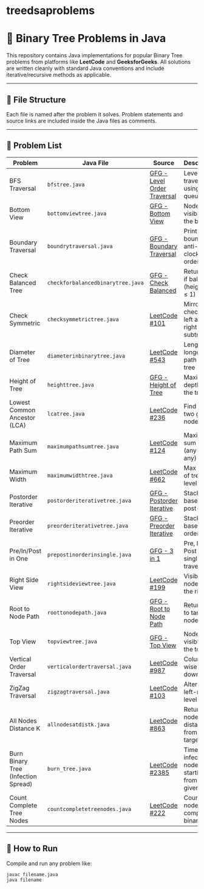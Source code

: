 # treedsaproblems
# 🌳 Binary Tree Problems in Java

This repository contains Java implementations for popular Binary Tree problems from platforms like **LeetCode** and **GeeksforGeeks**. All solutions are written cleanly with standard Java conventions and include iterative/recursive methods as applicable.

---

## 📂 File Structure

Each file is named after the problem it solves. Problem statements and source links are included inside the Java files as comments.

---

## 🧠 Problem List

| Problem | Java File | Source | Description |
|--------|-----------|--------|-------------|
| BFS Traversal | `bfstree.java` | [GFG - Level Order Traversal](https://www.geeksforgeeks.org/level-order-tree-traversal/) | Level-wise traversal using a queue |
| Bottom View | `bottomviewtree.java` | [GFG - Bottom View](https://www.geeksforgeeks.org/bottom-view-binary-tree/) | Nodes visible from the bottom |
| Boundary Traversal | `boundrytraversal.java` | [GFG - Boundary Traversal](https://www.geeksforgeeks.org/boundary-traversal-of-binary-tree/) | Print boundary in anti-clockwise order |
| Check Balanced Tree | `checkforbalancedbinarytree.java` | [GFG - Check Balanced](https://www.geeksforgeeks.org/how-to-determine-if-a-binary-tree-is-balanced/) | Return true if balanced (height diff ≤ 1) |
| Check Symmetric | `checksymmetrictree.java` | [LeetCode #101](https://leetcode.com/problems/symmetric-tree/) | Mirror check for left and right subtrees |
| Diameter of Tree | `diameterinbinarytree.java` | [LeetCode #543](https://leetcode.com/problems/diameter-of-binary-tree/) | Length of longest path in the tree |
| Height of Tree | `heighttree.java` | [GFG - Height of Tree](https://www.geeksforgeeks.org/write-a-c-program-to-find-the-maximum-depth-or-height-of-a-tree/) | Maximum depth of the tree |
| Lowest Common Ancestor (LCA) | `lcatree.java` | [LeetCode #236](https://leetcode.com/problems/lowest-common-ancestor-of-a-binary-tree/) | Find LCA of two given nodes |
| Maximum Path Sum | `maximumpathsumtree.java` | [LeetCode #124](https://leetcode.com/problems/binary-tree-maximum-path-sum/) | Maximum sum path (any-to-any) |
| Maximum Width | `maximumwidthtree.java` | [LeetCode #662](https://leetcode.com/problems/maximum-width-of-binary-tree/) | Max width of tree by level width |
| Postorder Iterative | `postorderiterativetree.java` | [GFG - Postorder Iterative](https://www.geeksforgeeks.org/iterative-postorder-traversal/) | Stack-based post-order |
| Preorder Iterative | `preorderiterativetree.java` | [GFG - Preorder Iterative](https://www.geeksforgeeks.org/iterative-preorder-traversal/) | Stack-based pre-order |
| Pre/In/Post in One | `prepostinorderinsingle.java` | [GFG - 3 in 1](https://www.geeksforgeeks.org/print-preorder-inorder-and-postorder-traversals-from-given-binary-tree/) | Pre, In, and Post in single traversal |
| Right Side View | `rightsideviewtree.java` | [LeetCode #199](https://leetcode.com/problems/binary-tree-right-side-view/) | Visible nodes from the right |
| Root to Node Path | `roottonodepath.java` | [GFG - Root to Node Path](https://www.geeksforgeeks.org/print-path-root-given-node-binary-tree/) | Return path to target node |
| Top View | `topviewtree.java` | [GFG - Top View](https://www.geeksforgeeks.org/top-view-of-a-binary-tree/) | Nodes visible from the top |
| Vertical Order Traversal | `verticalordertraversal.java` | [LeetCode #987](https://leetcode.com/problems/vertical-order-traversal-of-a-binary-tree/) | Column-wise top-down order |
| ZigZag Traversal | `zigzagtraversal.java` | [LeetCode #103](https://leetcode.com/problems/binary-tree-zigzag-level-order-traversal/) | Alternate left-right level order |
| All Nodes Distance K | `allnodesatdistk.java` | [LeetCode #863](https://leetcode.com/problems/all-nodes-distance-k-in-binary-tree/) | Return all nodes at distance K from a target node |
| Burn Binary Tree (Infection Spread) | `burn_tree.java` | [LeetCode #2385](https://leetcode.com/problems/amount-of-time-for-binary-tree-to-be-infected/) | Time to infect all nodes starting from a given node |
| Count Complete Tree Nodes | `countcompletetreenodes.java` | [LeetCode #222](https://leetcode.com/problems/count-complete-tree-nodes/) | Count total nodes in a complete binary tree |


---

## 🔧 How to Run

Compile and run any problem like:

```bash
javac filename.java
java filename
